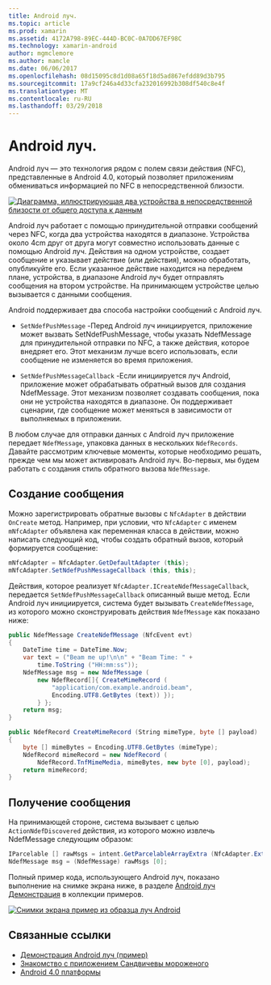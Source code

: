 ```yaml
---
title: Android луч.
ms.topic: article
ms.prod: xamarin
ms.assetid: 4172A798-89EC-444D-BC0C-0A7DD67EF98C
ms.technology: xamarin-android
author: mgmclemore
ms.author: mamcle
ms.date: 06/06/2017
ms.openlocfilehash: 08d15095c8d1d08a65f18d5ad867efdd89d3b795
ms.sourcegitcommit: 17a9cf246a4d33cfa232016992b308df540c8e4f
ms.translationtype: MT
ms.contentlocale: ru-RU
ms.lasthandoff: 03/29/2018
---
```

# <a name="android-beam"></a>Android луч.

Android луч — это технология рядом с полем связи действия (NFC), представленные в Android 4.0, который позволяет приложениям обмениваться информацией по NFC в непосредственной близости.

[![Диаграмма, иллюстрирующая два устройства в непосредственной близости от общего доступа к данным](android-beam-images/androidbeam.png)](android-beam-images/androidbeam.png#lightbox)

Android луч работает с помощью принудительной отправки сообщений через NFC, когда два устройства находятся в диапазоне. Устройства около 4cm друг от друга могут совместно использовать данные с помощью Android луч. Действия на одном устройстве, создает сообщение и указывает действие (или действия), можно обработать, опубликуйте его. Если указанное действие находится на переднем плане, устройства, в диапазоне Android луч будет отправлять сообщения на втором устройстве. На принимающем устройстве целью вызывается с данными сообщения.

Android поддерживает два способа настройки сообщений с Android луч.

-   `SetNdefPushMessage` -Перед Android луч инициируется, приложение может вызвать SetNdefPushMessage, чтобы указать NdefMessage для принудительной отправки по NFC, а также действия, которое внедряет его. Этот механизм лучше всего использовать, если сообщение не изменяется во время приложения.

-   `SetNdefPushMessageCallback` -Если инициируется луч Android, приложение может обрабатывать обратный вызов для создания NdefMessage. Этот механизм позволяет создавать сообщения, пока они не устройства находятся в диапазоне. Он поддерживает сценарии, где сообщение может меняться в зависимости от выполняемых в приложении.


В любом случае для отправки данных с Android луч приложение передает `NdefMessage`, упаковка данных в нескольких `NdefRecords`. Давайте рассмотрим ключевые моменты, которые необходимо решать, прежде чем мы может активировать Android луч. Во-первых, мы будем работать с создания стиль обратного вызова `NdefMessage`.


## <a name="creating-a-message"></a>Создание сообщения

Можно зарегистрировать обратные вызовы с `NfcAdapter` в действии `OnCreate` метод. Например, при условии, что `NfcAdapter` с именем `mNfcAdapter` объявлена как переменная класса в действии, можно написать следующий код, чтобы создать обратный вызов, который формируется сообщение:

```csharp
mNfcAdapter = NfcAdapter.GetDefaultAdapter (this);
mNfcAdapter.SetNdefPushMessageCallback (this, this);
```

Действия, которое реализует `NfcAdapter.ICreateNdefMessageCallback`, передается `SetNdefPushMessageCallback` описанный выше метод. Если Android луч инициируется, система будет вызывать `CreateNdefMessage`, из которого можно сконструировать действия `NdefMessage` как показано ниже:

```csharp
public NdefMessage CreateNdefMessage (NfcEvent evt)
{
    DateTime time = DateTime.Now;
    var text = ("Beam me up!\n\n" + "Beam Time: " +
        time.ToString ("HH:mm:ss"));
    NdefMessage msg = new NdefMessage (
        new NdefRecord[]{ CreateMimeRecord (
            "application/com.example.android.beam",
            Encoding.UTF8.GetBytes (text)) });
        } };
    return msg;
}

public NdefRecord CreateMimeRecord (String mimeType, byte [] payload)
{
    byte [] mimeBytes = Encoding.UTF8.GetBytes (mimeType);
    NdefRecord mimeRecord = new NdefRecord (
        NdefRecord.TnfMimeMedia, mimeBytes, new byte [0], payload);
    return mimeRecord;
}
```


## <a name="receiving-a-message"></a>Получение сообщения

На принимающей стороне, система вызывает с целью `ActionNdefDiscovered` действия, из которого можно извлечь NdefMessage следующим образом:

```csharp
IParcelable [] rawMsgs = intent.GetParcelableArrayExtra (NfcAdapter.ExtraNdefMessages);
NdefMessage msg = (NdefMessage) rawMsgs [0];
```

Полный пример кода, использующего Android луч, показано выполнение на снимке экрана ниже, в разделе [Android луч Демонстрация](https://developer.xamarin.com/samples/monodroid/AndroidBeamDemo/) в коллекции примеров.

[![Снимки экрана пример из образца луч Android](android-beam-images/24.png)](android-beam-images/24.png#lightbox)



## <a name="related-links"></a>Связанные ссылки

- [Демонстрация Android луч (пример)](https://developer.xamarin.com/samples/monodroid/AndroidBeamDemo/)
- [Знакомство с приложением Сандвичевы мороженого](http://www.android.com/about/ice-cream-sandwich/)
- [Android 4.0 платформы](http://developer.android.com/sdk/android-4.0.html)
